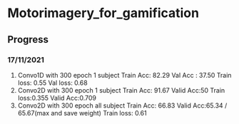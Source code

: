 # Motorimagery_for_gamification
## Progress
### 17/11/2021
1. Convo1D with 300 epoch 1 subject
    Train Acc: 82.29
    Val Acc : 37.50
    Train loss: 0.55
    Val loss: 0.68
2. Convo2D with 300 epoch 1 subject
    Train Acc: 91.67
    Valid Acc:50
    Train loss:0.355
    Valid Acc:0.709
3. Convo2D with 300 epoch all subject
    Train Acc: 66.83
    Valid Acc:65.34 / 65.67(max and save weight)
    Train loss: 0.61
